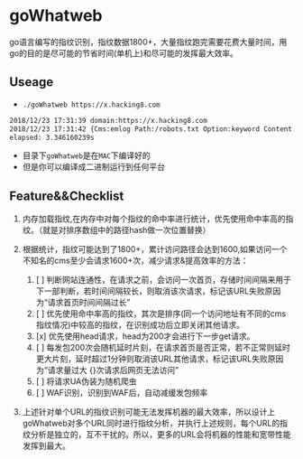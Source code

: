 # goWhatweb
go语言编写的指纹识别，指纹数据1800+，大量指纹跑完需要花费大量时间，用go的目的是尽可能的节省时间(单机上)和尽可能的发挥最大效率。
## Useage
- `./goWhatweb https://x.hacking8.com`
```bash
2018/12/23 17:31:39 domain:https://x.hacking8.com
2018/12/23 17:31:42 {Cms:emlog Path:/robots.txt Option:keyword Content:emlog}
elapsed: 3.346160239s
```
- 目录下`goWhatweb`是在`MAC`下编译好的
- 但是你可以编译成二进制运行到任何平台
​     
## Feature&&Checklist
1. 内存加载指纹,在内存中对每个指纹的命中率进行统计，优先使用命中率高的指纹。（就是对排序数组中的路径hash做一次位置替换）

2. 根据统计，指纹可能达到了1800+，累计访问路径会达到1600,如果访问一个不知名的cms至少会请求1600+次，减少请求&提高效率的方法：
    1. [ ] 判断网站连通性，在请求之前，会访问一次首页，存储时间间隔来用于下一部判断，若时间间隔较长，则取消该次请求，标记该URL失败原因为“请求首页时间间隔过长”
    2. [ ] 优先使用命中率高的指纹，其次是排序(同一个访问地址有不同的cms指纹情况)中较高的指纹，在识别成功后立即关闭其他请求。
    3. [x] 优先使用head请求，head为200才会进行下一步get请求。
    4. [ ] 每发包200次会随机延时片刻，在请求首页是否正常，若不正常则延时更大片刻，延时超过1分钟则取消该URL其他请求，标记该URL失败原因为“请求量过大 {}次请求后网页无法访问”
    5. [ ] 将请求UA伪装为随机爬虫
    6. [ ] WAF识别，识别到WAF后，自动减缓发包频率
3. 上述针对单个URL的指纹识别可能无法发挥机器的最大效率，所以设计上goWhatweb对多个URL同时进行指纹分析，并执行上述规则，每个URL的指纹分析是独立的，互不干扰的。所以，更多的URL会将机器的性能和宽带性能发挥到最大。
